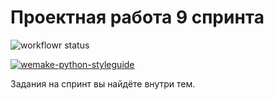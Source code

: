  # Проектная работа 9 спринта
 

![workflowr status](https://github.com/AnnaKPolyakova/ugc_sprint_2/actions/workflows/python-publish.yml/badge.svg)  

[![wemake-python-styleguide](https://img.shields.io/badge/style-wemake-000000.svg)](https://github.com/wemake-services/wemake-python-styleguide)  

Задания на спринт вы найдёте внутри тем.
